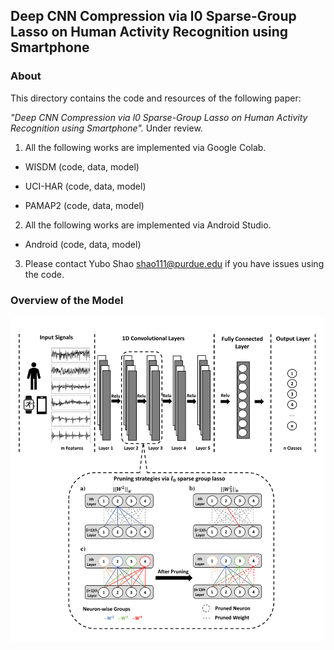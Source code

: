 ## Deep CNN Compression via l0 Sparse-Group Lasso on Human Activity Recognition using Smartphone 

### About
This directory contains the code and resources of the following paper:

*"Deep CNN Compression via l0 Sparse-Group Lasso on Human Activity Recognition using Smartphone".* Under review.

1. All the following works are implemented via Google Colab.

 - WISDM (code, data, model)

 - UCI-HAR (code, data, model)

 - PAMAP2 (code, data, model)

2. All the following works are implemented via Android Studio.
 - Android (code, data, model)
 
3. Please contact Yubo Shao shao111@purdue.edu if you have issues using the code.

### Overview of the Model

<img src="./figure/prune-model.pdf" width="500">
